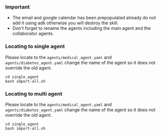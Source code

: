 ### Important

- The email and google calendar has been prepopulated already do not add it using adk otherwise you will destroy the skill.
- Don't forget to rename the agents including the main agent and the collaborator agents.


### Locating to single agent

Please locate to the `agents/medical_agent.yaml` and `agents/diabetes_agent.yaml` change the name of the agent so it does not override the old agent.
```
cd single_agent
bash import-all.sh
```

### Locating to multi agent

Please locate to the `agents/medical_agent.yaml` and `agents/diabetes_agent.yaml` change the name of the agent so it does not override the old agent.
```
cd single_agent
bash import-all.sh
```

